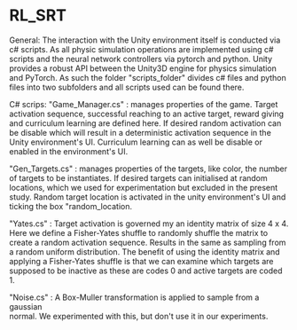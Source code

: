# RL_SRT
 
General:
The interaction with the Unity environment itself is conducted via c# scripts. As 	all physic simulation operations are implemented
using c# scripts and the neural 	network controllers via pytorch and python. Unity provides a robust API between 	the Unity3D engine
for physics simulation and PyTorch.
As such the folder "scripts_folder" divides c# files and python files into two 		subfolders and all scripts used can be found there. 


C# scrips: 
"Game_Manager.cs" : manages properties of the game. Target activation sequence, 
successful reaching to an active target, reward giving and curriculum learning are 	defined here. 
If desired random activation can be disable which will result in a 
deterministic activation sequence in the Unity environment's UI. Curriculum
learning can as well be disable or enabled in the environment's UI.
	
"Gen_Targets.cs" : manages properties of the targets, like color, the number of 	targets to be instantiates. If desired targets can initialised at random 		locations, which we used for experimentation but excluded in the present study. 
Random target location is activated in the unity environment's UI and ticking the 	box "random_location. 

"Yates.cs" : Target activation is governed my an identity matrix of size 4 x 4. 	Here we define a Fisher-Yates shuffle to randomly shuffle the matrix to create a 	random activation sequence. Results in the same as sampling from a random uniform 	distribution. The benefit of using the identity matrix and applying a Fisher-Yates 	shuffle is that we can examine which targets are supposed to be inactive as these 	are codes 0 and active targets are coded 1.
	
"Noise.cs" : A Box-Muller transformation is applied to sample from a gaussian 	
normal. We experimented with this, but don't use it in our experiments.
